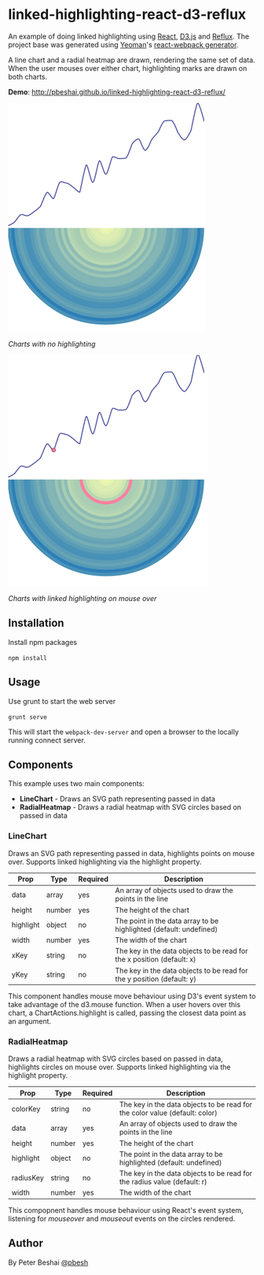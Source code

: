 # linked-highlighting-react-d3-reflux
An example of doing linked highlighting using [React](https://facebook.github.io/react/),
[D3.js](http://d3js.org/) and [Reflux](https://github.com/spoike/refluxjs). The project base
was generated using [Yeoman](http://yeoman.io/)'s [react-webpack generator](https://github.com/newtriks/generator-react-webpack).

A line chart and a radial heatmap are drawn, rendering the same set of data. When the user mouses over either chart,
highlighting marks are drawn on both charts.

**Demo**: http://pbeshai.github.io/linked-highlighting-react-d3-reflux/

![Charts with no highlighting](img/chart.png)

*Charts with no highlighting*

![Charts with linked highlighting on mouse over](img/chart_highlight.png)

*Charts with linked highlighting on mouse over*

## Installation

Install npm packages

```npm install```


## Usage

Use grunt to start the web server

```grunt serve```

This will start the `webpack-dev-server` and open a browser to the locally running connect server.


## Components

This example uses two main components: 
  
  * **LineChart** - Draws an SVG path representing passed in data
  * **RadialHeatmap** - Draws a radial heatmap with SVG circles based on passed in data

### LineChart

Draws an SVG path representing passed in data, highlights points on mouse over. Supports linked highlighting via the highlight property.

Prop  | Type | Required | Description
------| ---- | -------- | -----------
data  | array | yes | An array of objects used to draw the points in the line
height | number | yes | The height of the chart
highlight | object | no | The point in the data array to be highlighted (default: undefined)
width | number | yes | The width of the chart
xKey | string | no | The key in the data objects to be read for the x position (default: x)
yKey | string | no | The key in the data objects to be read for the y position (default: y)

This component handles mouse move behaviour using D3's event system to take advantage of the d3.mouse function. When a user hovers over this chart, a ChartActions.highlight is called, passing the closest data point as an argument.

### RadialHeatmap

Draws a radial heatmap with SVG circles based on passed in data, highlights circles on mouse over. Supports linked highlighting via the highlight property.

Prop  | Type | Required | Description
------| ---- | -------- | -----------
colorKey | string | no | The key in the data objects to be read for the color value (default: color)
data  | array | yes | An array of objects used to draw the points in the line
height | number | yes | The height of the chart
highlight | object | no | The point in the data array to be highlighted (default: undefined)
radiusKey | string | no | The key in the data objects to be read for the radius value (default: r)
width | number | yes | The width of the chart

This compopnent handles mouse behaviour using React's event system, listening for *mouseover* and *mouseout* events on the circles rendered.

## Author

By Peter Beshai [@pbesh](http://twitter.com/pbesh)
